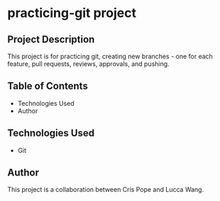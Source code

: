 # practicing-git project

## Project Description
This project is for practicing git, creating new branches - one for each feature, pull requests, reviews, approvals, and pushing.

## Table of Contents 
- Technologies Used
- Author

## Technologies Used 
* Git

## Author 
This project is a collaboration between Cris Pope and Lucca Wang.